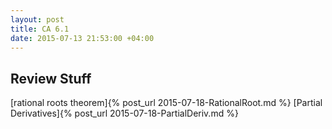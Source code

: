 ```yaml
---
layout: post
title: CA 6.1
date: 2015-07-13 21:53:00 +04:00
---
```


Review Stuff
------------------------------

[rational roots theorem]{% post_url 2015-07-18-RationalRoot.md %}
[Partial Derivatives]{% post_url 2015-07-18-PartialDeriv.md %}

